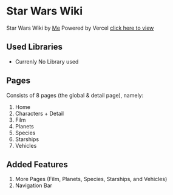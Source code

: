 # Star Wars Wiki
Star Wars Wiki by [Me](https://github.com/ichsanfirds) Powered by Vercel [click here to view](https://star-wars-wiki-deploy-vercel.vercel.app/)

## Used Libraries
* Currenly No Library used

## Pages
Consists of 8 pages (the global & detail page), namely:
1. Home
2. Characters + Detail
3. Film
4. Planets
5. Species
6. Starships
7. Vehicles

## Added Features
1. More Pages (Film, Planets, Species, Starships, and Vehicles)
2. Navigation Bar
